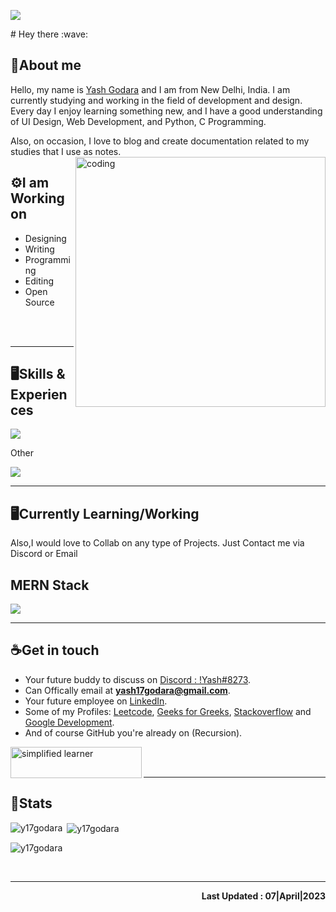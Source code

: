 <p align="left"> 
  <img src="https://komarev.com/ghpvc/?username=y17godara&label=Profile%20views&color=0e75b6&style=flat" />
</p>
# Hey there :wave:


## 🔖About me
Hello, my name is [Yash Godara](https://github.com/y17godara) and I am from New Delhi, India. I am currently studying and working in the field of development and design. Every day I enjoy learning something new, and I have a good understanding of UI Design, Web Development, and Python, C Programming. 

Also, on occasion, I love to blog and create documentation related to my studies that I use as notes.
<img align="right" alt="coding" width="400" src="image.gif">


## ⚙️I am Working on
- Designing
- Writing
- Programming
- Editing
- Open Source


<br><br><hr>

## 🖥️Skills & Experiences
<p align="left">
  <a href="https://skillicons.dev">
    <img src="https://skillicons.dev/icons?i=python,c,html,css,js,java,figma,git,github,vscode,powershell,stackoverflow" />
  </a>
  <p>Other</p>
    <a href="https://skillicons.dev">
    <img src="https://skillicons.dev/icons?i=mysql,blender," />
  </a>
</p>

<hr>

## 🖥️Currently Learning/Working
<p>Also,I would love to Collab on any type of Projects. Just Contact me via Discord or Email </p>
<p align="left">
  <h2>MERN Stack</h2>
  <a href="https://skillicons.dev">
    <img src="https://skillicons.dev/icons?i=mongodb,express,react,nodejs,ts,firebase" />
  </a>

<hr>

## ☕Get in touch
- Your future buddy to discuss on [Discord : !Yash#8273](https://discord.com/).
- Can Offically email at **yash17godara@gmail.com**.
- Your future employee on [LinkedIn](https://www.linkedin.com/in/yash-godara-a91442246/).
- Some of my Profiles: [Leetcode](https://leetcode.com/y17godara/), [Geeks for Greeks](https://auth.geeksforgeeks.org/user/yashgodara), [Stackoverflow](https://stackoverflow.com/users/17114824/yashgodara) and [Google Development](https://g.dev/YashGodara).
- And of course GitHub you're already on (Recursion).
<p><a href="https://www.buymeacoffee.com/yashgodaa"> <img align="left" src="https://cdn.buymeacoffee.com/buttons/v2/default-yellow.png" height="50" width="210" alt="simplified learner" /></a></p>

<br><br><hr>

## 🔎Stats
<p><img align="left" src="https://github-readme-stats.vercel.app/api/top-langs?username=y17godara&show_icons=true&locale=en&layout=compact&theme=tokyonight" alt="y17godara" /></p>
<p>&nbsp;<img align="center" src="https://github-readme-stats.vercel.app/api?username=y17godara&show_icons=true&locale=en&theme=tokyonight" alt="y17godara" /></p>
<p><img align="center" src="https://github-readme-streak-stats.herokuapp.com/?user=y17godara&&theme=tokyonight" alt="y17godara" /></p>

<br><hr>

<p align="right"><b>Last Updated : 07|April|2023</b></p>
